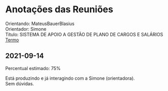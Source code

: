 # Anotações das Reuniões

Orientando: MateusBauerBlasius  
Orientador: Simone  
Título: SISTEMA DE APOIO A GESTÃO DE PLANO DE CARGOS E SALÁRIOS  
[Termo](MateusBauerBlasius_2021-08-03_Termo.pdf "Termo")  

## 2021-09-14

Percentual estimado: 75%

Está produzindo e já interagindo com a Simone (orientadora).  
Sem dúvidas.  
